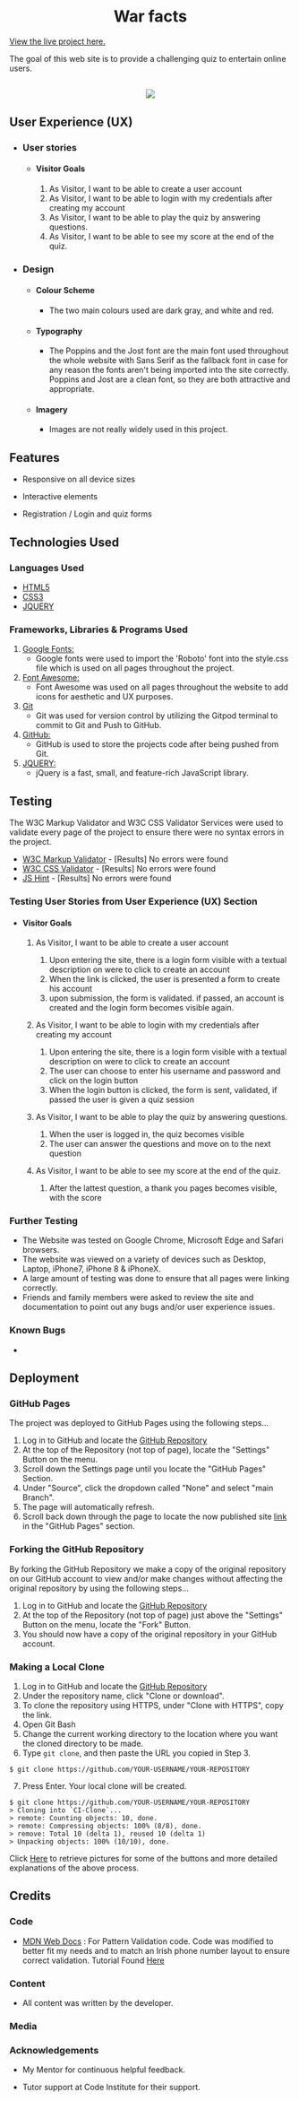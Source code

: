 <h1 align="center">War facts</h1>

[View the live project here.](https://miguel-moukimou.github.io/war-facts-quiz/)

The goal of this web site is to provide a challenging quiz to entertain online users.

<h2 align="center"><img src="https://github.com/miguel-moukimou/war-facts-quiz/blob/main/assets/images/presentation-image.png"></h2>

## User Experience (UX)

-   ### User stories

    -   #### Visitor Goals

        1. As Visitor, I want to be able to create a user account
        2. As Visitor, I want to be able to login with my credentials after creating my account
        3. As Visitor, I want to be able to play the quiz by answering questions.
        4. As Visitor, I want to be able to see my score at the end of the quiz.


-   ### Design
    -   #### Colour Scheme
        -   The two main colours used are dark gray, and white and red.
    -   #### Typography
        -   The Poppins and the Jost font are the main font used throughout the whole website with Sans Serif as the fallback font in case for any reason the fonts aren't being imported into the site correctly. Poppins and Jost are a clean font, so they are both attractive and appropriate.
    -   #### Imagery
        -   Images are not really widely used in this project.

## Features

-   Responsive on all device sizes

-   Interactive elements

-   Registration / Login and quiz forms

## Technologies Used

### Languages Used

-   [HTML5](https://en.wikipedia.org/wiki/HTML5)
-   [CSS3](https://en.wikipedia.org/wiki/Cascading_Style_Sheets)
-   [JQUERY](https://en.wikipedia.org/wiki/JQuery)

### Frameworks, Libraries & Programs Used

1. [Google Fonts:](https://fonts.google.com/)
    - Google fonts were used to import the 'Roboto' font into the style.css file which is used on all pages throughout the project.
1. [Font Awesome:](https://fontawesome.com/)
    - Font Awesome was used on all pages throughout the website to add icons for aesthetic and UX purposes.
1. [Git](https://git-scm.com/)
    - Git was used for version control by utilizing the Gitpod terminal to commit to Git and Push to GitHub.
1. [GitHub:](https://github.com/)
    - GitHub is used to store the projects code after being pushed from Git.
1. [JQUERY:](https://jquery.com/)
    - jQuery is a fast, small, and feature-rich JavaScript library.

## Testing

The W3C Markup Validator and W3C CSS Validator Services were used to validate every page of the project to ensure there were no syntax errors in the project.

-   [W3C Markup Validator](https://validator.w3.org/#validate_by_input) - [Results] No errors were found
-   [W3C CSS Validator](https://jigsaw.w3.org/css-validator/#validate_by_input) - [Results] No errors were found
-   [JS Hint](https://jshint.com/) - [Results] No errors were found

### Testing User Stories from User Experience (UX) Section

-   #### Visitor Goals

    1. As Visitor, I want to be able to create a user account

        1. Upon entering the site, there is a login form visible with a textual description on were to click to create an account
        2. When the link is clicked, the user is presented a form to create his account
        3. upon submission, the form is validated. if passed,  an account is created and the login form becomes visible again.

    2. As Visitor, I want to be able to login with my credentials after creating my account

        1. Upon entering the site, there is a login form visible with a textual description on were to click to create an account
        2. The user can choose to enter his username and password and click on the login button
        3. When the login button is clicked, the form is sent, validated, if passed the user is given a quiz session

    3. As Visitor, I want to be able to play the quiz by answering questions.

        1. When the user is logged in, the quiz becomes visible
        2. The user can answer the questions and move on to the next question

    3. As Visitor, I want to be able to see my score at the end of the quiz.

        1. After the lattest question, a thank you pages becomes visible, with the score

### Further Testing

-   The Website was tested on Google Chrome, Microsoft Edge and Safari browsers.
-   The website was viewed on a variety of devices such as Desktop, Laptop, iPhone7, iPhone 8 & iPhoneX.
-   A large amount of testing was done to ensure that all pages were linking correctly.
-   Friends and family members were asked to review the site and documentation to point out any bugs and/or user experience issues.

### Known Bugs

-  

## Deployment

### GitHub Pages

The project was deployed to GitHub Pages using the following steps...

1. Log in to GitHub and locate the [GitHub Repository](https://github.com/miguel-moukimou/war-facts-quiz)
2. At the top of the Repository (not top of page), locate the "Settings" Button on the menu.
3. Scroll down the Settings page until you locate the "GitHub Pages" Section.
4. Under "Source", click the dropdown called "None" and select "main Branch".
5. The page will automatically refresh.
6. Scroll back down through the page to locate the now published site [link](https://miguel-moukimou.github.io/war-facts-quiz/quiz) in the "GitHub Pages" section.

### Forking the GitHub Repository

By forking the GitHub Repository we make a copy of the original repository on our GitHub account to view and/or make changes without affecting the original repository by using the following steps...

1. Log in to GitHub and locate the [GitHub Repository](https://github.com/miguel-moukimou/miguel-moukimou.github.io)
2. At the top of the Repository (not top of page) just above the "Settings" Button on the menu, locate the "Fork" Button.
3. You should now have a copy of the original repository in your GitHub account.

### Making a Local Clone

1. Log in to GitHub and locate the [GitHub Repository](https://github.com/miguel-moukimou/war-facts-quiz)
2. Under the repository name, click "Clone or download".
3. To clone the repository using HTTPS, under "Clone with HTTPS", copy the link.
4. Open Git Bash
5. Change the current working directory to the location where you want the cloned directory to be made.
6. Type `git clone`, and then paste the URL you copied in Step 3.

```
$ git clone https://github.com/YOUR-USERNAME/YOUR-REPOSITORY
```

7. Press Enter. Your local clone will be created.

```
$ git clone https://github.com/YOUR-USERNAME/YOUR-REPOSITORY
> Cloning into `CI-Clone`...
> remote: Counting objects: 10, done.
> remote: Compressing objects: 100% (8/8), done.
> remove: Total 10 (delta 1), reused 10 (delta 1)
> Unpacking objects: 100% (10/10), done.
```

Click [Here](https://help.github.com/en/github/creating-cloning-and-archiving-repositories/cloning-a-repository#cloning-a-repository-to-github-desktop) to retrieve pictures for some of the buttons and more detailed explanations of the above process.

## Credits

### Code


-   [MDN Web Docs](https://developer.mozilla.org/) : For Pattern Validation code. Code was modified to better fit my needs and to match an Irish phone number layout to ensure correct validation. Tutorial Found [Here](https://developer.mozilla.org/en-US/docs/Web/HTML/Element/input/tel#Pattern_validation)

### Content

-   All content was written by the developer.

### Media

### Acknowledgements

-   My Mentor for continuous helpful feedback.

-   Tutor support at Code Institute for their support.